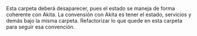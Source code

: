 Esta carpeta deberá desaparecer, pues el estado se maneja de forma coherente con Akita. La convensión con Akita es tener el estado, servicios y demás bajo la misma carpeta. Refactorizar lo que quede en esta carpeta para seguir esa convención.
